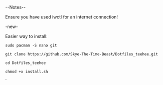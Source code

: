 --Notes--

Ensure you have used iwctl for an internet connection!

-new-

Easier way to install: 

`sudo pacman -S nano git`

`git clone https://github.com/Skye-The-Time-Beast/Dotfiles_teehee.git`

`cd Dotfiles_teehee`

`chmod +x install.sh`

`
